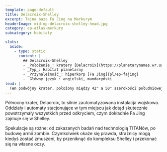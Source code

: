 ```yaml
---
template: page-default
title: Delacroix-Shelley
excerpt: Tajna baza Fa Jing na Markurym
headerImage: mid-ep-delacroix-shelley-head.jpg
category: ep-atlas-merkury
subcategory: habitaty

slots:
  aside:
    - type: static
      content: |
        ## Delacroix-Shelley
        - _Położenie_: kratery [Delacroix](https://planetarynames.wr.usgs.gov/Feature/1466) i [Shelley](https://planetarynames.wr.usgs.gov/Feature/5483), ([Merkury]{pl/ep-atlas-merkury})
        - _Typ_: Habitat planetarny
        - _Przynależność_: hiperkorp [Fa Jing]{pl/ep-fajing}
        - _Główny język_: angielski, mandaryński
lead: |
  Ten podwójny krater, położony między 42° a 50° szerokości południowej, jest tajną bazą Fa Jing. Delacroix-Shelley znajduje się w bardzo dogodnej lokalizacji. Leżąc blisko skromnych pokładów lodu polarnego Merkurego, jest jednym z nielicznych habitatów, które mają tanie i wystarczające źródło wody. Co ważniejsze, znajduje się daleko od bardziej rozwiniętej półkuli północnej.
---
```


Północny krater, Delacroix, to silnie zautomatyzowana instalacja wojskowa. Oddziały i automaty stacjonujące w tym miejscu jak dotąd skutecznie powstrzymały wszystkich przed odkryciem, czym dokładnie Fa Jing zajmuje się w Shelley.

Spekulacje są różne: od zakazanych badań nad technologią TITANów, po budowę armii zombie. Czymkolwiek okaże się prawda, strażnicy mogą kiedyś zostać zmuszeni, by przeniknąć do kompleksu Shelley i przekonać się na własne oczy.